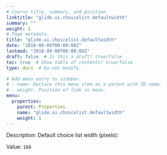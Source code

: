 ```yaml
---
# Course title, summary, and position.
linktitle: "glide.ui.choicelist.defaultwidth"
summary: ""
weight: 1
# Page metadata.
title: "glide.ui.choicelist.defaultwidth"
date: "2018-09-09T00:00:00Z"
lastmod: "2018-09-09T00:00:00Z"
draft: false  # Is this a draft? true/false
toc: true  # Show table of contents? true/false
type: docs  # Do not modify.

# Add menu entry to sidebar.
# - name: Declare this menu item as a parent with ID name.
# - weight: Position of link in menu.
menu:
  properties:
    parent: Properties
    name: "glide.ui.choicelist.defaultwidth"
    weight: 1
---
```


Description: Default choice list width (pixels):


Value: `160`